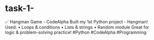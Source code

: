 # task-1-
✅ Hangman Game - CodeAlpha  Built my 1st Python project - Hangman!  Used: • Loops &amp; conditions • Lists &amp; strings • Random module  Great for logic &amp; problem-solving practice!  #Python #CodeAlpha #Programming
